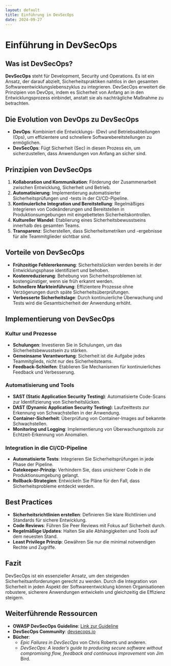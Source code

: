 ```yaml
---
layout: default
title: Einführung in DevSecOps
date: 2024-09-27
---
```


# Einführung in DevSecOps

## Was ist DevSecOps?

**DevSecOps** steht für Development, Security und Operations. Es ist ein Ansatz, der darauf abzielt, Sicherheitspraktiken nahtlos in den gesamten Softwareentwicklungslebenszyklus zu integrieren. DevSecOps erweitert die Prinzipien von DevOps, indem es Sicherheit von Anfang an in den Entwicklungsprozess einbindet, anstatt sie als nachträgliche Maßnahme zu betrachten.

## Die Evolution von DevOps zu DevSecOps

- **DevOps**: Kombiniert die Entwicklungs- (Dev) und Betriebsabteilungen (Ops), um effizientere und schnellere Softwarebereitstellungen zu ermöglichen.
- **DevSecOps**: Fügt Sicherheit (Sec) in diesen Prozess ein, um sicherzustellen, dass Anwendungen von Anfang an sicher sind.

## Prinzipien von DevSecOps

1. **Kollaboration und Kommunikation**: Förderung der Zusammenarbeit zwischen Entwicklung, Sicherheit und Betrieb.
2. **Automatisierung**: Implementierung automatisierter Sicherheitsprüfungen und -tests in der CI/CD-Pipeline.
3. **Kontinuierliche Integration und Bereitstellung**: Regelmäßiges Integrieren von Codeänderungen und Bereitstellen in Produktionsumgebungen mit eingebetteten Sicherheitskontrollen.
4. **Kultureller Wandel**: Etablierung eines Sicherheitsbewusstseins innerhalb des gesamten Teams.
5. **Transparenz**: Sicherstellen, dass Sicherheitsmetriken und -ergebnisse für alle Teammitglieder sichtbar sind.

## Vorteile von DevSecOps

- **Frühzeitige Fehlererkennung**: Sicherheitslücken werden bereits in der Entwicklungsphase identifiziert und behoben.
- **Kostenreduzierung**: Behebung von Sicherheitsproblemen ist kostengünstiger, wenn sie früh erkannt werden.
- **Schnellere Markteinführung**: Effizientere Prozesse ohne Verzögerungen durch späte Sicherheitsüberprüfungen.
- **Verbesserte Sicherheitslage**: Durch kontinuierliche Überwachung und Tests wird die Gesamtsicherheit der Anwendung erhöht.

## Implementierung von DevSecOps

### Kultur und Prozesse

- **Schulungen**: Investieren Sie in Schulungen, um das Sicherheitsbewusstsein zu stärken.
- **Gemeinsame Verantwortung**: Sicherheit ist die Aufgabe jedes Teammitglieds, nicht nur des Sicherheitsteams.
- **Feedback-Schleifen**: Etablieren Sie Mechanismen für kontinuierliches Feedback und Verbesserung.

### Automatisierung und Tools

- **SAST (Static Application Security Testing)**: Automatisierte Code-Scans zur Identifizierung von Sicherheitslücken.
- **DAST (Dynamic Application Security Testing)**: Laufzeittests zur Erkennung von Schwachstellen in der Anwendung.
- **Container-Sicherheit**: Überprüfung von Container-Images auf bekannte Schwachstellen.
- **Monitoring und Logging**: Implementierung von Überwachungstools zur Echtzeit-Erkennung von Anomalien.

### Integration in die CI/CD-Pipeline

- **Automatisierte Tests**: Integrieren Sie Sicherheitsprüfungen in jede Phase der Pipeline.
- **Gatekeeper-Prinzip**: Verhindern Sie, dass unsicherer Code in die Produktionsumgebung gelangt.
- **Rollback-Strategien**: Entwickeln Sie Pläne für den Fall, dass Sicherheitsprobleme entdeckt werden.

## Best Practices

- **Sicherheitsrichtlinien erstellen**: Definieren Sie klare Richtlinien und Standards für sichere Entwicklung.
- **Code Reviews**: Führen Sie Peer Reviews mit Fokus auf Sicherheit durch.
- **Regelmäßige Updates**: Halten Sie alle Abhängigkeiten und Tools auf dem neuesten Stand.
- **Least Privilege Prinzip**: Gewähren Sie nur die minimal notwendigen Rechte und Zugriffe.

## Fazit

DevSecOps ist ein essenzieller Ansatz, um den steigenden Sicherheitsanforderungen gerecht zu werden. Durch die Integration von Sicherheit in jeden Aspekt der Softwareentwicklung können Organisationen robustere, sicherere Anwendungen entwickeln und gleichzeitig die Effizienz steigern.

## Weiterführende Ressourcen

- **OWASP DevSecOps Guideline**: [Link zur Guideline](https://owasp.org/www-project-devsecops-guideline/)
- **DevSecOps Community**: [devsecops.io](https://www.devsecops.io/)
- **Bücher**:
  - *Epic Failures in DevSecOps* von Chris Roberts und anderen.
  - *DevSecOps: A leader’s guide to producing secure software without compromising flow, feedback and continuous improvement* von Jim Bird.
